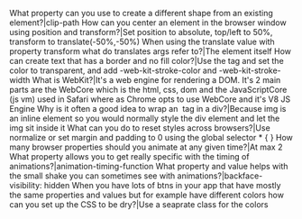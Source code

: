 What property can you use to create a different shape from an existing element?|clip-path
How can you center an element in the browser window using position and transform?|Set position to absolute, top/left to 50%, transform to translate(-50%,-50%)
When using the translate value with property transform what do translates args refer to?|The element itself
How can create text that has a border and no fill color?|Use the <text> tag and set the color to transparent, and add -web-kit-stroke-color and -web-kit-stroke-width
What is WebKit?|It's a web engine for rendering a DOM. It's 2 main parts are the WebCore which is the html, css, dom and the JavaScriptCore (js vm) used in Safari where as Chrome opts to use WebCore and it's V8 JS Engine
Why is it often a good idea to wrap an <img/> tag in a div?|Because img is an inline element so you would normally style the div element and let the img sit inside it
What can you do to reset styles across browsers?|Use normalize or set margin and padding to 0 using the global selector * { }
How many browser properties should you animate at any given time?|At max 2
What property allows you to get really specific with the timing of animations?|animation-timing-function
What property and value helps with the small shake you can sometimes see with animations?|backface-visibility: hidden
When you have lots of btns in your app that have mostly the same properties and values but for example have different colors how can you set up the CSS to be dry?|Use a seaprate class for the colors